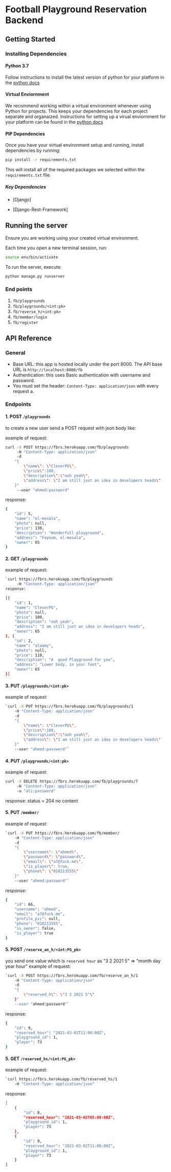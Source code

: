 # Football Playground Reservation Backend

## Getting Started

### Installing Dependencies

#### Python 3.7

Follow instructions to install the latest version of python for your platform in the [python docs](https://docs.python.org/3/using/unix.html#getting-and-installing-the-latest-version-of-python)

#### Virtual Enviornment

We recommend working within a virtual environment whenever using Python for projects. This keeps your dependencies for each project separate and organaized. Instructions for setting up a virual enviornment for your platform can be found in the [python docs](https://packaging.python.org/guides/installing-using-pip-and-virtual-environments/)

#### PIP Dependencies

Once you have your virtual environment setup and running, install dependencies by running:

```bash
pip install -r requirements.txt
```

This will install all of the required packages we selected within the `requirements.txt` file.

##### Key Dependencies

- [Django]

- [Django-Rest-Framework]

## Running the server

Ensure you are working using your created virtual environment.

Each time you open a new terminal session, run:

```bash
source env/bin/activate
```

To run the server, execute:

```bash
python manage.py runserver
```

### End points


1. `fb/playgrounds`
2. `fb/playgrounds/<int:pk>`
3. `fb/reverse_h/<int:pk>`
4. `fb/member/login`
5. `fb/register`

## API Reference
### General
- Base URL: this app is hosted locally under the port 8000. The API base URL is `http://localhost:8000/fb`
- Authentication: this uses Basic authentication with username and password.
- You must set the header: `Content-Type: application/json` with every request a.
### Endpoints

#### 1. POST `/playgrounds`
to create a new user send a POST request with json body like:

example of request:
```bash 
curl -X POST https://fbrs.herokuapp.com/fb/playgrounds
	 -H "Content-Type: application/json" 
     -d 
    "{
        \"name\": \"CleverPG\", 
        \"price\":100, 
        \"description\":\"ooh yeah\", 
        \"address\": \"I am still just an idea in developers heads\"
    }"
	 --user "ahmed:password"
```
response:
```bash
{
    "id": 5,
    "name": "el-mesala",
    "photo": null,
    "price": 130,
    "description": "Wonderfull playground",
    "address": "Fayoum, el-mesala",
    "owner": 65
}
```

#### 2. GET `/playgrounds`
example of request: 
```bash
`curl https://fbrs.herokuapp.com/fb/playgrounds
	 -H "Content-Type: application/json"`
response:
```
```bash
[{
    "id": 1,
    "name": "CleverPG",
    "photo": null,
    "price": 100,
    "description": "ooh yeah",
    "address": "I am still just an idea in developers heads",
    "owner": 65
}, {
    "id": 2,
    "name": "alaamy",
    "photo": null,
    "price": 110,
    "description": "A  good Playground for you",
    "address": "Lower body, in your foot",
    "owner": 65
}]
```
#### 3. PUT `/playgrounds/<int:pk>`
example of request:
```bash 
`curl -X PUT https://fbrs.herokuapp.com/fb/playgrounds/1
	-H "Content-Type: application/json" 
    -d 
    "{
        \"name\": \"CleverPG\", 
        \"price\":100, 
        \"description\":\"ooh yeah\", 
        \"address\": \"I am still just an idea in developers heads\"
    }"
	--user "ahmed:password"`
```
#### 4. PUT `/playgrounds/<int:pk>`
example of request:
```bash
curl -X DELETE https://fbrs.herokuapp.com/fb/playgrounds/7
	 -H "Content-Type: application/json"
     -u "ali:password"
```
response:
status = 204 no content

#### 5. PUT `/member/`
example of request:
```bash 
`curl -X PUT https://fbrs.herokuapp.com/fb/member/
	-H "Content-Type: application/json" 
    -d 
    "{
        \"username\": \"ahmed\",
        \"password\": \"password\",
        \"email\": \"a7@fuck.me\",
        \"is_player\": true,
        \"phone\": \"010213555\"
    }"
	--user "ahmed:password"`
```
response:
```bash 
{
    "id": 66,
    "username": "ahmed",
    "email": "a7@fuck.me",
    "profile_pic": null,
    "phone": "010213555",
    "is_owner": false,
    "is_player": true
}
```


#### 5. POST `/reserve_an_h/<int:PG_pk>`
you send one value which is `reserved hour` as 
"3 2 2021 5" => "month day year hour"
example of request:

```bash 
`curl -X POST https://fbrs.herokuapp.com/fb/reserve_an_h/1
	-H "Content-Type: application/json" 
    -d 
    "{
        \"reserved_h\": \"3 2 2021 5"\"
    }"
	--user "ahmed:password"`
```
response:
```bash
{
    "id": 9,
    "reserved_hour": "2021-03-02T11:00:00Z",
    "playground_id": 1,
    "player": 73
}
```

#### 5. GET `/reserved_hs/<int:PG_pk>`

example of request:

```bash 
`curl https://fbrs.herokuapp.com/fb/reserved_hs/1
	-H "Content-Type: application/json" 
```
response:

```bash 
[
    {
        "id": 8,
        "reserved_hour": "2021-03-02T05:00:00Z",
        "playground_id": 1,
        "player": 73
    },
    {
        "id": 9,
        "reserved_hour": "2021-03-02T11:00:00Z",
        "playground_id": 1,
        "player": 73
    }
]
```


